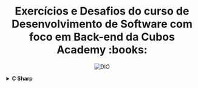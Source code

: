 <h1 align="center">Exercícios e Desafios do curso de Desenvolvimento de Software com foco em Back-end da Cubos Academy :books:</h1>

<!--Banner session-->
<p align="center">
  <img src="https://global-uploads.webflow.com/6092ed75cac3156e208ac5e9/6449dd3900dfb768270ef41c_cubos%2Bpotenciatech.webp" alt="DIO" tittle="Digital Innovation One">
</p>

<!-- C Sharp -->
<details>
    <summary><strong>C Sharp</strong></summary>
    <br />
    <div align="left">


<!---
# Cubos-Academy
 Aqui estão todos os exercícios do curso de Desenvolvimento de Software com Foco em Backend - iFood
--->
